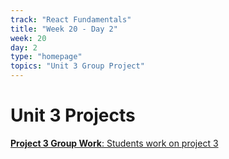 ```yaml
---
track: "React Fundamentals"
title: "Week 20 - Day 2"
week: 20
day: 2
type: "homepage"
topics: "Unit 3 Group Project"
---
```



# Unit 3 Projects


[**Project 3 Group Work**: Students work on project 3](/unit-projects/unit-three-project-requirements)